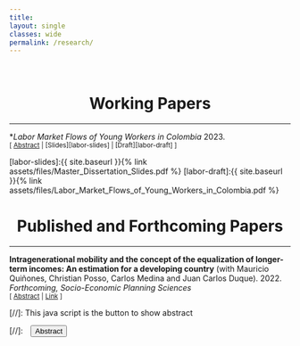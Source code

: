 ```yaml
---
title: 
layout: single
classes: wide
permalink: /research/
---
```

<br/> 

<!-- Google Tag Manager (noscript) -->
<noscript><iframe src="https://www.googletagmanager.com/ns.html?id=GTM-PNS829G"
height="0" width="0" style="display:none;visibility:hidden"></iframe></noscript>
<!-- End Google Tag Manager (noscript) -->

# <center> Working Papers </center>
- - -

**Labor Market Flows of Young Workers in Colombia* 2023.<br/>
<small>[ <a href="#/" onclick="visib('log0')">Abstract</a> | [Slides][labor-slides] | [Draft][labor-draft] ] </small>

<div id="log0" style="display: none; text-align: justify; line-height: 1.2" ><small>
Identifying the effect of policies focused on transitions towards formality of young adult
workers is important to understand the effectiveness of labor policy instruments. This
research article examines how payroll tax cuts affect labor market flows of young workers 
in Colombia through the analysis of the First Job Act (Law 1429 of 2010), which
encouraged hiring of workers under 28 years of age. I present a conceptual framework,
based on the on-the-job search model of Narita (2020), to explain channels through
which a payroll tax cuts affect labor transitions in developing economies. Then, I use
data from the Colombian National Labor Survey (Gran Encuesta Integrada de Hogares) to 
assess the effect of a reduction in payroll taxes, taking advantage of the age
specific eligibility cutoff (28 years of age or younger). The main result shows a positive
effect of 2,8 percentage points in fostering transitions into formal employment of workers 
between 20 and 28 years. The effect is larger for men in the same age group and
individuals with less school attainment. Finally, I present evidence of positive effects in
flows between other employment states as unemployment to self-employment and out
of labor force to formal employment. These results suggest that payroll tax reductions
have a positive effect on the flow of young workers into formal employment.
</small><br><br/></div>

[labor-slides]:{{ site.baseurl }}{% link assets/files/Master_Dissertation_Slides.pdf %}
[labor-draft]:{{ site.baseurl }}{% link assets/files/Labor_Market_Flows_of_Young_Workers_in_Colombia.pdf %} 

# <center> Published and Forthcoming Papers </center>
- - -

**Intragenerational mobility and the concept of the equalization of longer-term incomes: An estimation for a developing country** 
(with Mauricio Quiñones, Christian Posso, Carlos Medina and Juan Carlos Duque). 2022.
*Forthcoming, Socio-Economic Planning Sciences*
<br/>
<small>[ <a href="#/" onclick="visib('hpt')">Abstract</a> | [Link][intra-link] ] </small>

<div id="hpt" style="display: none; text-align: justify; line-height: 1.2" ><small>
This paper calculates the degree of intragenerational income mobility and carries out the decomposition of the influence of observable characteristics on income mobility. Using the concept of mobility as the equalization of longer-term incomes, we quantify the class of measures called the E index using administrative records for social security contributions of formally employed young adults in Colombia between 2010 and 2018. In addition, we use the Recentered Influence Function (RIF) decomposition method to extend its application to the E index and decompose the influence of observable characteristics on our estimates. Our findings indicate Colombia's mobility is disequalizing. We also show that female mobility is even more disequalizing than male mobility. Our decomposition shows that disequalizing mobility depends on employees' type of contract, economic sector, and location.
</small><br><br/></div>

[intra-link]: https://www.sciencedirect.com/science/article/abs/pii/S0038012122002646



[//]: This java script is the button to show abstract
<script>
 function visib(id) {
  var x = document.getElementById(id);
  if (x.style.display === "block") {
    x.style.display = "none";
  } else {
    x.style.display = "block";
  }
}
</script>

[//]:&emsp;<button onclick="visib('polariz')" class="btn btn--inverse btn--small">Abstract</button>
